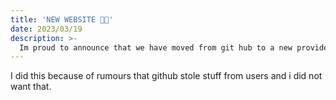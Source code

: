 ```yaml
---
title: 'NEW WEBSITE 🥳🎉'
date: 2023/03/19
description: >-
  Im proud to announce that we have moved from git hub to a new provider.
---
```


I did this because of rumours that github stole stuff from users and i did not want that.
